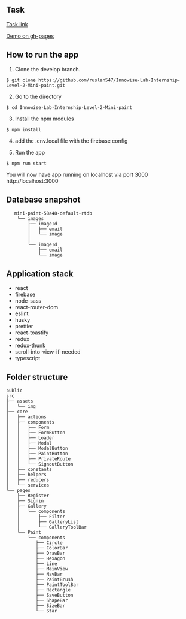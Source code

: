## Task

[Task link](https://docs.google.com/document/d/1K79_NA4lMYfqQiIJGqLDek1K9z-oc2qg8n4AvrN1PXE/edit)

[Demo on gh-pages](https://ruslan547.github.io/Innowise-Lab-Internship-Level-2-Mini-paint/)

## How to run the app

1. Clone the develop branch.

`$ git clone https://github.com/ruslan547/Innowise-Lab-Internship-Level-2-Mini-paint.git`

2. Go to the directory

`$ cd Innowise-Lab-Internship-Level-2-Mini-paint`

3. Install the npm modules

`$ npm install`

4. add the .env.local file with the firebase config

5. Run the app

`$ npm run start`


You will now have app running on localhost via port 3000  http://localhost:3000

## Database snapshot

```
   mini-paint-58a48-default-rtdb
    └── images
        ├── imageId
        │   ├── email
        │   └── image
        │
        └── imageId
            ├── email
            └── image
```

## Application stack

* react
* firebase
* node-sass
* react-router-dom
* eslint
* husky
* prettier
* react-toastify
* redux
* redux-thunk
* scroll-into-view-if-needed
* typescript

## Folder structure

```
public
src
├── assets
│   └── img
├── core
│   ├── actions
│   ├── components
│   │   ├── Form
│   │   ├── FormButton
│   │   ├── Loader
│   │   ├── Modal
│   │   ├── ModalButton
│   │   ├── PaintButton
│   │   ├── PrivateRoute
│   │   └── SignoutButton
│   ├── constants
│   ├── helpers
│   ├── reducers
│   └── services
└── pages
    ├── Register
    ├── Signin
    ├── Gallery
    │   └── components
    │       ├── Filter
    │       ├── GalleryList
    │       └── GalleryToolBar
    └── Paint
        └── components
           ├── Circle
           ├── ColorBar
           ├── DrawBar
           ├── Hexagon
           ├── Line
           ├── MainView
           ├── NavBar
           ├── PaintBrush
           ├── PaintToolBar
           ├── Rectangle
           ├── SaveButton
           ├── ShapeBar
           ├── SizeBar
           └── Star
```
